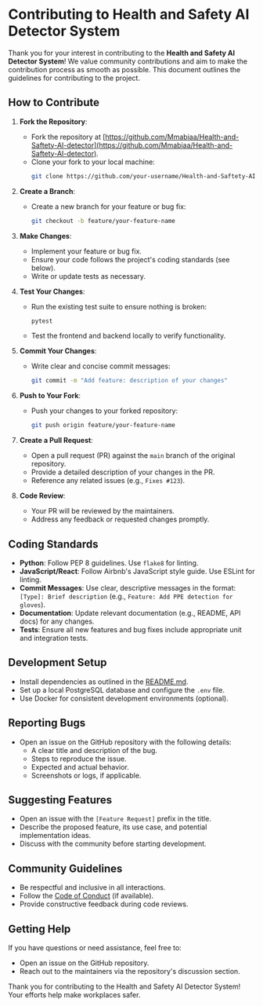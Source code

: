 # Contributing to Health and Safety AI Detector System

Thank you for your interest in contributing to the **Health and Safety AI Detector System**! We value community contributions and aim to make the contribution process as smooth as possible. This document outlines the guidelines for contributing to the project.

## How to Contribute
1. **Fork the Repository**:
   - Fork the repository at [https://github.com/Mmabiaa/Health-and-Saftety-AI-detector](https://github.com/Mmabiaa/Health-and-Saftety-AI-detector).
   - Clone your fork to your local machine:
     ```bash
     git clone https://github.com/your-username/Health-and-Saftety-AI-detector.git
     ```

2. **Create a Branch**:
   - Create a new branch for your feature or bug fix:
     ```bash
     git checkout -b feature/your-feature-name
     ```

3. **Make Changes**:
   - Implement your feature or bug fix.
   - Ensure your code follows the project's coding standards (see below).
   - Write or update tests as necessary.

4. **Test Your Changes**:
   - Run the existing test suite to ensure nothing is broken:
     ```bash
     pytest
     ```
   - Test the frontend and backend locally to verify functionality.

5. **Commit Your Changes**:
   - Write clear and concise commit messages:
     ```bash
     git commit -m "Add feature: description of your changes"
     ```

6. **Push to Your Fork**:
   - Push your changes to your forked repository:
     ```bash
     git push origin feature/your-feature-name
     ```

7. **Create a Pull Request**:
   - Open a pull request (PR) against the `main` branch of the original repository.
   - Provide a detailed description of your changes in the PR.
   - Reference any related issues (e.g., `Fixes #123`).

8. **Code Review**:
   - Your PR will be reviewed by the maintainers.
   - Address any feedback or requested changes promptly.

## Coding Standards
- **Python**: Follow PEP 8 guidelines. Use `flake8` for linting.
- **JavaScript/React**: Follow Airbnb's JavaScript style guide. Use ESLint for linting.
- **Commit Messages**: Use clear, descriptive messages in the format: `[Type]: Brief description` (e.g., `Feature: Add PPE detection for gloves`).
- **Documentation**: Update relevant documentation (e.g., README, API docs) for any changes.
- **Tests**: Ensure all new features and bug fixes include appropriate unit and integration tests.

## Development Setup
- Install dependencies as outlined in the [README.md](README.md).
- Set up a local PostgreSQL database and configure the `.env` file.
- Use Docker for consistent development environments (optional).

## Reporting Bugs
- Open an issue on the GitHub repository with the following details:
  - A clear title and description of the bug.
  - Steps to reproduce the issue.
  - Expected and actual behavior.
  - Screenshots or logs, if applicable.

## Suggesting Features
- Open an issue with the `[Feature Request]` prefix in the title.
- Describe the proposed feature, its use case, and potential implementation ideas.
- Discuss with the community before starting development.

## Community Guidelines
- Be respectful and inclusive in all interactions.
- Follow the [Code of Conduct](CODE_OF_CONDUCT.md) (if available).
- Provide constructive feedback during code reviews.

## Getting Help
If you have questions or need assistance, feel free to:
- Open an issue on the GitHub repository.
- Reach out to the maintainers via the repository's discussion section.

Thank you for contributing to the Health and Safety AI Detector System! Your efforts help make workplaces safer.